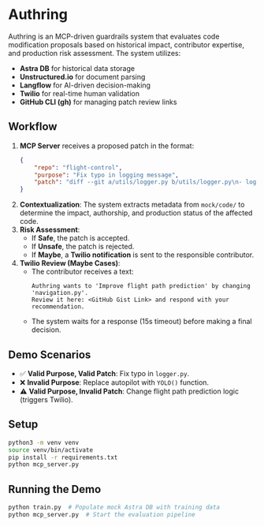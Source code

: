 # Authring 

Authring is an MCP-driven guardrails system that evaluates code modification proposals based on historical impact, contributor expertise, and production risk assessment. The system utilizes:

- **Astra DB** for historical data storage
- **Unstructured.io** for document parsing
- **Langflow** for AI-driven decision-making
- **Twilio** for real-time human validation
- **GitHub CLI (gh)** for managing patch review links

## Workflow
1. **MCP Server** receives a proposed patch in the format:
   ```json
   {
       "repo": "flight-control",
       "purpose": "Fix typo in logging message",
       "patch": "diff --git a/utils/logger.py b/utils/logger.py\n- log.info('Engne diagnostics running')\n+ log.info('Engine diagnostics running')"
   }
   ```
2. **Contextualization**: The system extracts metadata from `mock/code/` to determine the impact, authorship, and production status of the affected code.
3. **Risk Assessment**:
   - If **Safe**, the patch is accepted.
   - If **Unsafe**, the patch is rejected.
   - If **Maybe**, a **Twilio notification** is sent to the responsible contributor.
4. **Twilio Review (Maybe Cases)**:
   - The contributor receives a text:
     ```
     Authring wants to 'Improve flight path prediction' by changing 'navigation.py'.
     Review it here: <GitHub Gist Link> and respond with your recommendation.
     ```
   - The system waits for a response (15s timeout) before making a final decision.

## Demo Scenarios
- ✅ **Valid Purpose, Valid Patch**: Fix typo in `logger.py`.
- ❌ **Invalid Purpose**: Replace autopilot with `YOLO()` function.
- ⚠️ **Valid Purpose, Invalid Patch**: Change flight path prediction logic (triggers Twilio).

## Setup
```sh
python3 -m venv venv
source venv/bin/activate
pip install -r requirements.txt
python mcp_server.py
```

## Running the Demo
```sh
python train.py  # Populate mock Astra DB with training data
python mcp_server.py  # Start the evaluation pipeline
```

